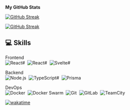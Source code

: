 <b>My GitHub Stats</b>

[![GitHub Streak](https://github-readme-stats.vercel.app/api?username=M4TY&show_icons=true&include_all_commits=true&count_private=true&theme=dark&hide_border=true)](https://git.io/streak-stats)

[![GitHub Streak](http://github-readme-streak-stats.herokuapp.com?user=M4TY&theme=dark&hide_border=true)](https://git.io/streak-stats)

<h2>💻&nbsp;Skills</h2>

Frontend <br/>
![React#](https://img.shields.io/badge/-React-262626?style=for-the-badge&logo=React&logoColor=#7ed0ef)&nbsp;
![React#](https://img.shields.io/badge/-NextJS-262626?style=for-the-badge&logo=nextdotjs)&nbsp;
![Svelte#](https://img.shields.io/badge/-Svelte-262626?style=for-the-badge&logo=Svelte&logoColor=#d25a36)&nbsp;

Backend <br/>
![Node.js](https://img.shields.io/badge/-Node.js-262626?style=for-the-badge&logo=Node.js&logoColor=FFCA28)&nbsp;
![TypeScript#](https://img.shields.io/badge/-TypeScript-262626?style=for-the-badge&logo=TypeScript&logoColor=#3478c6)&nbsp;
![Prisma](https://img.shields.io/badge/-Prisma-262626?style=for-the-badge&logo=prisma)&nbsp;

DevOps <br/>
![Docker](https://img.shields.io/badge/-Docker-262626?style=for-the-badge&logo=Docker)&nbsp;
![Docker Swarm](https://img.shields.io/badge/-Swarm-262626?style=for-the-badge&logo=Docker)&nbsp;
![Git](https://img.shields.io/badge/-Git-262626?style=for-the-badge&logo=git)&nbsp;
![GitLab](https://img.shields.io/badge/-GitLab-262626?style=for-the-badge&logo=gitlab)&nbsp;
![TeamCity](https://img.shields.io/badge/-TeamCity-262626?style=for-the-badge&logo=teamcity)&nbsp;

[![wakatime](https://wakatime.com/badge/user/dc920c64-1280-4709-bd4f-4ca9c4f366f2.svg)](https://wakatime.com/@dc920c64-1280-4709-bd4f-4ca9c4f366f2)
